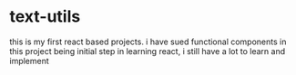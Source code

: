 # text-utils
this is my first react based projects.
i have sued functional components in this project
being initial step in learning react, i still have a lot to learn and implement
